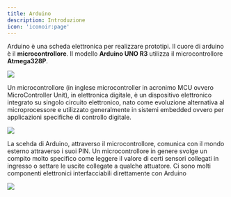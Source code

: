 ```yaml
---
title: Arduino
description: Introduzione
icon: 'iconoir:page'
---
```


Arduino è una scheda elettronica per realizzare prototipi. Il cuore di arduino è il **microcontrollore**. Il modello **Arduino UNO R3** utilizza il microcontrollore **Atmega328P**.

![](/images/arduino/Arduino-board.jpg)

Un microcontrollore (in inglese microcontroller in acronimo MCU ovvero MicroController Unit), in elettronica digitale, è un dispositivo elettronico integrato su singolo circuito elettronico, nato come evoluzione alternativa al microprocessore e utilizzato generalmente in sistemi embedded ovvero per applicazioni specifiche di controllo digitale.

![](/images/arduino/microcontroller.jpg)

La scehda di Arduino, attraverso il microcontrollore, comunica con il mondo esterno attraverso i suoi PIN. Un microcontrollore in genere svolge un compito molto specifico come leggere il valore di certi sensori collegati in ingresso o settare le uscite collegate a qualche attuatore. Ci sono molti componenti elettronici interfacciabili direttamente con Arduino

![](/images/arduino/Arduino-components.jpg)